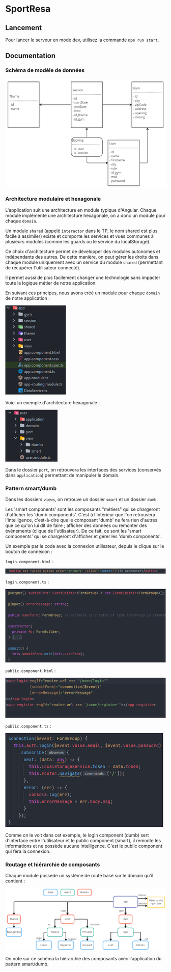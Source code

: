 # SportResa

## Lancement

Pour lancer le serveur en mode dev, utilisez la commande `npm run start`.

## Documentation
### Schéma de modèle de données
![Schema_modele_donnees](doc/modele_donnees.png)

### Architecture modulaire et hexagonale

L'application suit une architecture en module typique d'Angular. Chaque module implémente une architecture hexagonale, on a donc un module pour chaque `domain`.

Un module `shared` (appelé `interactor` dans le TP, le nom shared est plus facile à assimiler) existe et comporte les services et vues communes à plusieurs modules (comme les guards ou le service du localStorage).

Ce choix d'architecture permet de développer des modules autonomes et indépendants des autres. De cette manière, on peut gérer les droits dans chaque module uniquement avec un service du module `shared` (permettant de récupérer l'utilisateur connecté).  

Il permet aussi de plus facilement changer une technologie sans impacter toute la logique métier de notre application.

En suivant ces principes, nous avons créé un module pour chaque `domain` de notre application :

![arborescence_modulaire](doc/arbo_modulaire.png)

Voici un exemple d'architecture hexagonale :

![arborescence_hexa](doc/arbo_hexa.png)

Dans le dossier `port`, on retrouvera les interfaces des services (conservés dans `application`) permettant de manipuler le domain.

### Pattern smart/dumb

Dans les dossiers `views`, on retrouve un dossier `smart` et un dossier `dumb`.

Les 'smart components' sont les composants "métiers" qui se chargeront d'afficher les 'dumb components'. C'est à l'intérieur que l'on retrouvera l'intelligence, c'est-à-dire que le composant 'dumb' ne fera rien d'autres que ce qu'on lui dit de faire ; afficher des données ou remonter des évènements (clique de l'utilisateur).
De ce fait, ce sont les 'smart components' qui se chargeront d'afficher et gérer les 'dumb components'.

Un exemple par le code avec la connexion utilisateur, depuis le clique sur le bouton de connexion :

`login.component.html` :

![img.png](doc/login_component_html.png)

`login.component.ts` :

![img.png](doc/login_component_ts.png)

`public.component.html` :

![img.png](doc/public_component_html.png)

`public.component.ts` :

![img.png](doc/public_component_ts.png)

Comme on le voit dans cet exemple, le login component (dumb) sert d'interface entre l'utilisateur et le public component (smart), il remonte les informations et ne possède aucune intelligence.
C'est le public component qui fera la connexion.

### Routage et hiérarchie de composants

Chaque module possède un système de route basé sur le domain qu'il contient :

![routage_hierarchie](doc/routage_hierarchie.png)

On note sur ce schéma la hiérarchie des composants avec l'application du pattern smart/dumb.
